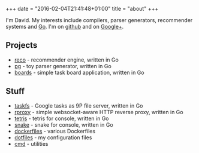 +++
date = "2016-02-04T21:41:48+01:00"
title = "about"
+++

I'm David. My interests include compilers, parser generators, recommender systems and [Go](https://golang.org).
I'm on [github](https://github.com/davidrjenni) and on [Google+](https://plus.google.com/u/0/+DavidRJenni).

## Projects

- [reco](https://github.com/davidrjenni/reco) - recommender engine, written in Go
- [pg](https://github.com/davidrjenni/pg) - toy parser generator, written in Go
- [boards](https://boards.tools) - simple task board application, written in Go

## Stuff

- [taskfs](https://github.com/davidrjenni/cmd/tree/master/taskfs) - Google tasks as 9P file server, written in Go
- [rproxy](https://github.com/davidrjenni/cmd/tree/master/rproxy) - simple websocket-aware HTTP reverse proxy, written in Go
- [tetris](https://github.com/davidrjenni/cmd/tree/master/tetris) - tetris for console, written in Go
- [snake](https://github.com/davidrjenni/cmd/tree/master/snake) - snake for console, written in Go
- [dockerfiles](https://github.com/davidrjenni/files/tree/master/dockerfiles) - various Dockerfiles
- [dotfiles](https://github.com/davidrjenni/files/tree/master/dotfiles) - my configuration files
- [cmd](https://github.com/davidrjenni/files/tree/master/cmd) - utilities
